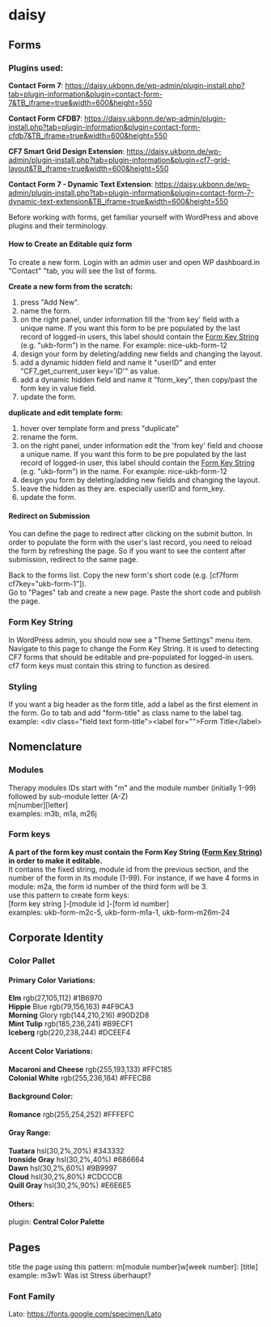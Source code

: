 # daisy

## Forms
### Plugins used:

**Contact Form 7**: https://daisy.ukbonn.de/wp-admin/plugin-install.php?tab=plugin-information&plugin=contact-form-7&TB_iframe=true&width=600&height=550

**Contact Form CFDB7**: https://daisy.ukbonn.de/wp-admin/plugin-install.php?tab=plugin-information&plugin=contact-form-cfdb7&TB_iframe=true&width=600&height=550

**CF7 Smart Grid Design Extension**: https://daisy.ukbonn.de/wp-admin/plugin-install.php?tab=plugin-information&plugin=cf7-grid-layout&TB_iframe=true&width=600&height=550

**Contact Form 7 - Dynamic Text Extension**: https://daisy.ukbonn.de/wp-admin/plugin-install.php?tab=plugin-information&plugin=contact-form-7-dynamic-text-extension&TB_iframe=true&width=600&height=550

Before working with forms, get familiar yourself with WordPress and above plugins and their terminology.

#### How to Create an Editable quiz form 

To create a new form. Login with an admin user and open WP dashboard.in "Contact" "tab, you will see the list of forms.

**Create a new form from the scratch:**
1. press "Add New".
2. name the form. 
3. on the right panel, under information fill the 'from key' field with a unique name. If you want this form to be pre populated by the last record of logged-in users, this label should contain the [Form Key String](#form-key-string) (e.g. "ukb-form") in the name. For example: nice-ukb-form-12
4. design your form by deleting/adding new fields and changing the layout. 
5. add a dynamic hidden field and name it "userID" and enter "CF7_get_current_user key='ID'" as value.
6. add a dynamic hidden field and name it "form_key", then copy/past the form key in value field.
7. update the form.

**duplicate and edit template form:**
1. hover over template form and press "duplicate"
2. rename the form.
3. on the right panel, under information edit the 'from key' field and choose a unique name. If you want this form to be pre populated by the last record of logged-in user, this label should contain the [Form Key String](#form-key-string) (e.g. "ukb-form") in the name. For example: nice-ukb-form-12
4. design you form by deleting/adding new fields and changing the layout. 
5. leave the hidden as they are. especially userID and form_key.
6. update the form.

#### Redirect on Submission ##
You can define the page to redirect after clicking on the submit button. In order to populate the form with the user's last record, you need to reload the form by refreshing the page. So if you want to see the content after submission, redirect to the same page. 


Back to the forms list. Copy the new form's short code (e.g. [cf7form cf7key="ukb-form-1"]).</br>
Go to "Pages" tab and create a new page. Paste the short code and publish the page.



### Form Key String

In WordPress admin, you should now see a "Theme Settings" menu item. Navigate to this page to change the Form Key String. It is used to detecting CF7 forms that should be editable and pre-populated for logged-in users. cf7 form keys must contain this string to function as desired.


### Styling
If you want a big header as the form title, add a label as the first element in the form. Go to <HTML/> tab and add "form-title" as class name to the label tag. </br>
example: \<div class="field text  form-title">\<label for="">Form Title\</label>

## Nomenclature

### Modules
Therapy modules IDs start with "m" and the module number (initially 1-99) followed by sub-module letter (A-Z) </br>
m\[number]\[letter]</br>
examples: m3b, m1a, m26j</br>

### Form keys
**A part of the form key must contain the Form Key String ([Form Key String](#form-key-string)) in order to make it editable.**</br>
It contains the fixed string, module id from the previous section, and the number of the form in its module (1-99). For instance, if we have 4 forms in module: m2a, the form id number of the third form will be 3.</br>
use this pattern to create form keys:</br>
\[form key string ]-\[module id ]-\[form id number]</br>
examples: ukb-form-m2c-5, ukb-form-m1a-1, ukb-form-m26m-24</br>


## Corporate Identity ##
### Color Pallet 

#### Primary Color Variations:
**Elm** rgb(27,105,112)  #1B6970 </br>
**Hippie** Blue rgb(79,156,163) #4F9CA3 </br>
**Morning** Glory rgb(144,210,216) #90D2D8 </br>
**Mint Tulip** rgb(185,236,241) #B9ECF1 </br>
**Iceberg** rgb(220,238,244) #DCEEF4 </br>

#### Accent Color Variations:
**Macaroni and Cheese** rgb(255,193,133) #FFC185 </br>
**Colonial White** rgb(255,236,184) #FFECB8 </br>
 
#### Background Color:
**Romance** rgb(255,254,252) #FFFEFC </br>

#### Gray Range:
**Tuatara** hsl(30,2%,20%) #343332 </br>
**Ironside Gray** hsl(30,2%,40%) #686664 </br>
**Dawn** hsl(30,2%,60%) #9B9997 </br>
**Cloud** hsl(30,2%,80%) #CDCCCB </br>
**Quill Gray** hsl(30,2%,90%) #E6E6E5 </br>

#### Others:


plugin: **Central Color Palette**


## Pages
title the page using this pattern: m[module number]w[week number]: [title]
example:
m3w1: Was ist Stress überhaupt?

### Font Family
Lato: https://fonts.google.com/specimen/Lato
